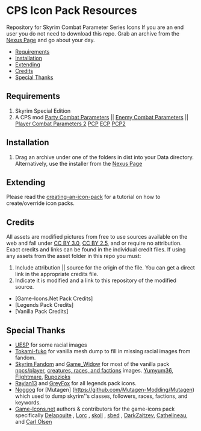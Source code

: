 ﻿# CPS Icon Pack Resources
Repository for Skyrim Combat Parameter Series Icons
If you are an end user you do not need to download this repo. Grab an archive from the [Nexus Page](https://www.nexusmods.com/skyrimspecialedition/mods/57114?) and go about your day.


- [Requirements](#requirements)
- [Installation](#installation)
- [Extending](#extending)
- [Credits](#credits)
- [Special Thanks](#special-thanks)


## Requirements

1. Skyrim Special Edition
2. A CPS mod [Party Combat Parameters](https://www.nexusmods.com/skyrimspecialedition/mods/57127?) || [Enemy Combat Parameters](https://www.nexusmods.com/skyrimspecialedition/mods/57121) || [Player Combat Parameters 2]()
[PCP](https://github.com/holaholacocacola/PartyCombatParametersSSE) [ECP](https://github.com/holaholacocacola/EnemyCombatParameters) [PCP2](https://github.com/holaholacocacola/PlayerCombatParameters2SSE)


## Installation

1. Drag an archive under one of the folders in dist into your Data directory. Alternatively, use the installer from the [Nexus Page]()

## Extending

Please read the [creating-an-icon-pack](docs/creating-an-icon-pack.md) for a tutorial on how to create/override icon packs.

## Credits
All assets are modified pictures from free to use sources available on the web and fall under [CC BY 3.0](https://creativecommons.org/licenses/by/3.0/), [CC BY 2.5](https://creativecommons.org/licenses/by/2.5/), and or require no attribution. Exact credits and links can be found in the individual credit files.
If using any assets from the asset folder in this repo you must:
1. Include attribution || source for the origin of the file. You can get a direct link in the appropriate credits file.
2. Indicate it is modified and a link to this repository of the modified source.

- [Game-Icons.Net Pack Credits]
- [Legends Pack Credits]
- [Vanilla Pack Credits]

## Special Thanks
- [UESP](https://en.uesp.net/wiki/) for some racial images
- [Tokami-fuko](https://www.deviantart.com/tokami-fuko) for vanilla mesh dump to fill in missing racial images from fandom.
- [Skyrim Fandom](https://skyrim.fandom.com/wiki/)  and [Game_Widow](https://skyrim.fandom.com/wiki/User:Game_widow) for most of the vanilla pack [npcs/player](https://skyrim.fandom.com/wiki/Category:NPC_images)﻿, [creatures﻿, races, and factions﻿](https://skyrim.fandom.com/wiki/Category:Creature_images) images. 
   [Yumyum36](https://elderscrolls.fandom.com/wiki/User:Yumyum36)﻿, [Flightmare](https://elderscrolls.fandom.com/wiki/User:Flightmare), [Rupozioks](https://elderscrolls.fandom.com/wiki/User:Rupuzioks)
- [Raylan13](https://elderscrolls.fandom.com/wiki/User:Raylan13) and [GreyFox](https://elderscrolls.fandom.com/wiki/User:GreyFox06) ﻿for all legends pack icons. 
- [Noggog](https://www.nexusmods.com/skyrim/users/862590) for [Mutagen] (https://github.com/Mutagen-Modding/Mutagen) which used to dump skyrim''s classes, followers, races, factions, and keywords.﻿﻿
- [Game-Icons.net](https://game-icons.net/) authors & contributors for the game-icons pack specifically [Delapouite](https://delapouite.com/) , [Lorc](https://lorcblog.blogspot.com/) , [skoll](https://game-icons.net/) , [sbed](http://opengameart.org/content/95-game-icons) , [DarkZaitzev](http://darkzaitzev.deviantart.com/), [Cathelineau](https://game-icons.net/), and [Carl Olsen](https://twitter.com/unstoppableCarl)